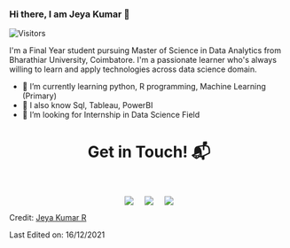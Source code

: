 ### Hi there, I am Jeya Kumar 👋

<p align="left"> 
<img src="https://komarev.com/ghpvc/?username=Jeyakumar-R&color=brightgreen" alt="Visitors" />
 </p>

I'm a Final Year student pursuing Master of Science in Data Analytics from Bharathiar University, Coimbatore. I'm a passionate learner who's always willing to learn and apply technologies across data science domain.  

- 🌱 I’m currently learning python, R programming, Machine Learning (Primary)
- 👯 I also know Sql, Tableau, PowerBI
- 🤔 I’m looking for Internship in Data Science Field

<h1 align="center">Get in Touch! 📬</h1>
<Br>
<p align="center">
<a href="https://www.linkedin.com/in/jeya-kumar-r" target="blank"><img align="center" src="https://img.shields.io/badge/Jeya_Kumar_R-0077B5?style=for-the-badge&logo=linkedin&logoColor=white" /></a> &nbsp;&nbsp;&nbsp;  <a href="mailto:jeyakumar98raj@gmail.com" target="blank"><img align="center" src="https://img.shields.io/badge/jeyakumar98raj@gmail.com-D14836?style=for-the-badge&logo=gmail&logoColor=white" /></a>    &nbsp;&nbsp;&nbsp;       <a href="https://www.github.com/Jeyakumar-R" target="blank"><img align="center" src="https://img.shields.io/badge/Jeya_Kumar_R-100000?style=for-the-badge&logo=github&logoColor=white" /></a>
</p>
 
 
 
Credit: [Jeya Kumar R](https://github.com/Jeyakumar-R)
 
Last Edited on: 16/12/2021
